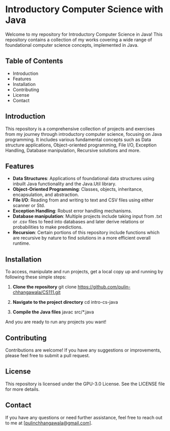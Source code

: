 # Introductory Computer Science with Java

Welcome to my repository for Introductory Computer Science in Java! This repository contains a collection of my works covering a wide range of foundational computer science concepts, implemented in Java.

## Table of Contents
- Introduction
- Features
- Installation
- Contributing
- License
- Contact

## Introduction
This repository is a comprehensive collection of projects and exercises from my journey through introductory computer science, focusing on Java programming. It includes various fundamental concepts such as Data structure applications, Object-oriented programming, File I/O, Exception Handling, Database manipulation, Recursive solutions and more.

## Features
- **Data Structures**: Applications of foundational data structures using inbuilt Java functionality and the Java.Util library.
- **Object-Oriented Programming**: Classes, objects, inheritance, encapsulation, and abstraction.
- **File I/O**: Reading from and writing to text and CSV files using either scanner or Std.
- **Exception Handling**: Robust error handling mechanisms.
- **Database manipulation**: Multiple projects include taking input from .txt or .csv files to feed into databases and later derive relations or probabilities to make predictions.
- **Recursion**: Certain portions of this repository include functions which are recursive by nature to find solutions in a more efficient overall runtime.

## Installation
To access, manipulate and run projects, get a local copy up and running by following these simple steps:

1. **Clone the repository**
  git clone https://github.com/pulin-chhangawala/CS111.git

2. **Navigate to the project directory**
  cd intro-cs-java

3. **Compile the Java files**
  javac src/*.java

And you are ready to run any projects you want!

## Contributing
Contributions are welcome! If you have any suggestions or improvements, please feel free to submit a pull request.

## License
This repository is licensed under the GPU-3.0 License. See the LICENSE file for more details.

## Contact
If you have any questions or need further assistance, feel free to reach out to me at [pulinchhangawala@gmail.com].
